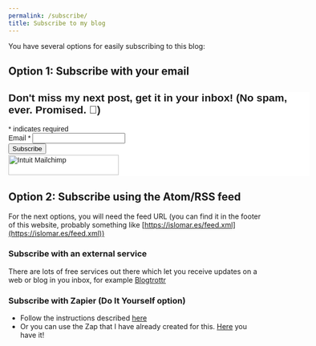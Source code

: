 ```yaml
---
permalink: /subscribe/
title: Subscribe to my blog
---
```


You have several options for easily subscribing to this blog:

## Option 1: Subscribe with your email

<!-- Begin Mailchimp Signup Form -->
<div id="mc_embed_shell">
      <link href="//cdn-images.mailchimp.com/embedcode/classic-061523.css" rel="stylesheet" type="text/css">
  <style type="text/css">
        #mc_embed_signup{background:#fff; false;clear:left; font:14px Helvetica,Arial,sans-serif; width: 600px;}
        /* Add your own Mailchimp form style overrides in your site stylesheet or in this style block.
           We recommend moving this block and the preceding CSS link to the HEAD of your HTML file. */
</style>
<div id="mc_embed_signup">
    <form action="https://islomar.us21.list-manage.com/subscribe/post?u=498bbe56908bb42e275e4e641&amp;id=d939f21f34&amp;f_id=00c0fbe6f0" method="post" id="mc-embedded-subscribe-form" name="mc-embedded-subscribe-form" class="validate" target="_blank">
        <div id="mc_embed_signup_scroll"><h2>Don't miss my next post, get it in your inbox! (No spam, ever. Promised. 🤞)</h2>
            <div class="indicates-required"><span class="asterisk">*</span> indicates required</div>
            <div class="mc-field-group">
                <label for="mce-EMAIL">Email <span class="asterisk">*</span></label>
                <input type="email" name="EMAIL" class="required email" id="mce-EMAIL" required="" value="">
                <span id="mce-EMAIL-HELPERTEXT" class="helper_text"></span>
            </div>
        <div id="mce-responses" class="clear foot">
            <div class="response" id="mce-error-response" style="display: none;"></div>
            <div class="response" id="mce-success-response" style="display: none;"></div>
        </div>
    <div aria-hidden="true" style="position: absolute; left: -5000px;">
        /* real people should not fill this in and expect good things - do not remove this or risk form bot signups */
        <input type="text" name="b_498bbe56908bb42e275e4e641_d939f21f34" tabindex="-1" value="">
    </div>
        <div class="optionalParent">
            <div class="clear foot">
                <input type="submit" name="subscribe" id="mc-embedded-subscribe" class="button" value="Subscribe">
                <p style="margin: 0px auto;"><a href="http://eepurl.com/iJkT0U" title="Mailchimp - email marketing made easy and fun"><span style="display: inline-block; background-color: transparent; border-radius: 4px;"><img class="refferal_badge" src="https://digitalasset.intuit.com/render/content/dam/intuit/mc-fe/en_us/images/intuit-mc-rewards-text-dark.svg" alt="Intuit Mailchimp" style="width: 220px; height: 40px; display: flex; padding: 2px 0px; justify-content: center; align-items: center;"></span></a></p>
            </div>
        </div>
    </div>
</form>
</div>
<script type="text/javascript" src="//s3.amazonaws.com/downloads.mailchimp.com/js/mc-validate.js"></script><script type="text/javascript">(function($) {window.fnames = new Array(); window.ftypes = new Array();fnames[0]='EMAIL';ftypes[0]='email';fnames[1]='FNAME';ftypes[1]='text';fnames[2]='LNAME';ftypes[2]='text';fnames[3]='ADDRESS';ftypes[3]='address';fnames[4]='PHONE';ftypes[4]='phone';fnames[5]='BIRTHDAY';ftypes[5]='birthday';}(jQuery));var $mcj = jQuery.noConflict(true);</script></div>
<!--End mc_embed_signup-->

## Option 2: Subscribe using the Atom/RSS feed

For the next options, you will need the feed URL (you can find it in the footer of this website, probably something like [https://islomar.es/feed.xml](https://islomar.es/feed.xml))

### Subscribe with an external service

There are lots of free services out there which let you receive updates on a web or blog in you inbox, for example [Blogtrottr](https://blogtrottr.com/)

### Subscribe with Zapier (Do It Yourself option)

- Follow the instructions described [here](https://zapier.com/apps/email/integrations/rss/1441/send-new-rss-feed-entries-via-email)
- Or you can use the Zap that I have already created for this. [Here](https://zapier.com/shared/9703d8065f7c85ad5b25629662759f1ca6776376) you have it!